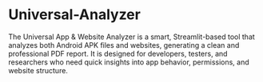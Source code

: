 # Universal-Analyzer
The Universal App &amp; Website Analyzer is a smart, Streamlit-based tool that analyzes both Android APK files and websites, generating a clean and professional PDF report. It is designed for developers, testers, and researchers who need quick insights into app behavior, permissions, and website structure.
